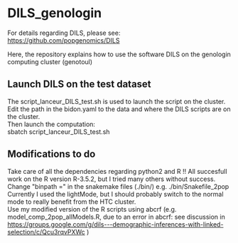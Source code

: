 # DILS_genologin
For details regarding DILS, please see: <br>
https://github.com/popgenomics/DILS<br>

Here, the repository explains how to use the software DILS on the genologin computing cluster (genotoul)<br>

## Launch DILS on the test dataset
The script_lanceur_DILS_test.sh is used to launch the script on the cluster.<br>
Edit the path in the bidon.yaml to the data and where the DILS scripts are on the cluster.<br>
Then launch the computation:<br>
sbatch script_lanceur_DILS_test.sh<br>

## Modifications to do
Take care of all the dependencies regarding python2 and R !! All succesfull work on the R version R-3.5.2, but I tried many others without success. <br>
Change "binpath =" in the snakemake files (./bin/) e.g. ./bin/Snakefile_2pop <br>
Currently I used the lightMode, but I should probably switch to the normal mode to really benefit from the HTC cluster.<br>
Use my modified version of the R scripts using abcrf (e.g. model_comp_2pop_allModels.R, due to an error in abcrf: see discussion in https://groups.google.com/g/dils---demographic-inferences-with-linked-selection/c/Qcu3rqvPXWc )<br>

